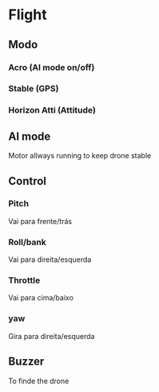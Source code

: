 # Flight

## Modo

### Acro (AI mode on/off)

### Stable (GPS)

### Horizon Atti (Attitude)


## AI mode
Motor allways running to keep drone stable


## Control

### Pitch
Vai para frente/trás

### Roll/bank
Vai para direita/esquerda

### Throttle
Vai para cima/baixo

### yaw
Gira para direita/esquerda


## Buzzer
To finde the drone

